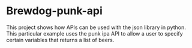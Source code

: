 # Brewdog-punk-api
 This project shows how APIs can be used with the json library in python. This particular example uses the punk ipa API to allow a user to specify certain variables that returns a list of beers. 
